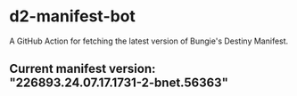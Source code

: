 # d2-manifest-bot
A GitHub Action for fetching the latest version of Bungie's Destiny Manifest.
## Current manifest version: "226893.24.07.17.1731-2-bnet.56363"